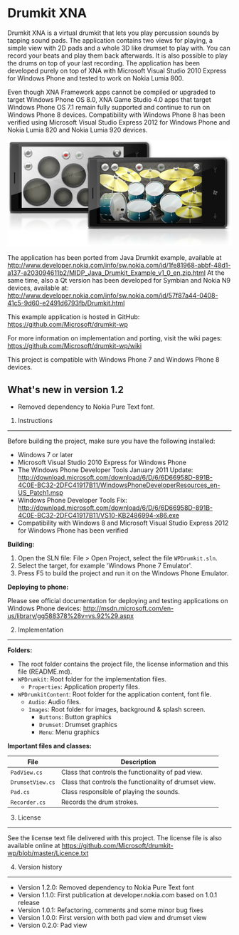 Drumkit XNA
===========

Drumkit XNA is a virtual drumkit that lets you play percussion sounds by 
tapping sound pads. The application contains two views for playing, a simple
view with 2D pads and a whole 3D like drumset to play with. You can record 
your beats and play them back afterwards. It is also possible to play the 
drums on top of your last recording. The application has been developed purely
on top of XNA with Microsoft Visual Studio 2010 Express for Windows Phone and 
tested to work on Nokia Lumia 800. 

Even though XNA Framework apps cannot be compiled or upgraded to target
Windows Phone OS 8.0, XNA Game Studio 4.0 apps that target Windows Phone
OS 7.1 remain fully supported and continue to run on Windows Phone 8 devices.
Compatibility with Windows Phone 8 has been verified using Microsoft Visual
Studio Express 2012 for Windows Phone and Nokia Lumia 820 and Nokia Lumia 920 
devices.

![Combined screenshots](doc/drumkit.png?raw=true)

The application has been ported from Java Drumkit example, available at  
http://www.developer.nokia.com/info/sw.nokia.com/id/1fe81968-abbf-48d1-a137-a203094611b2/MIDP_Java_Drumkit_Example_v1_0_en.zip.html 
At the same time, also a Qt version has been developed for Symbian and Nokia 
N9 devices, available at: 
http://www.developer.nokia.com/info/sw.nokia.com/id/57f87a44-0408-41c5-9d60-e2491d6793fb/Drumkit.html

This example application is hosted in GitHub:
https://github.com/Microsoft/drumkit-wp

For more information on implementation and porting, visit the wiki pages:
https://github.com/Microsoft/drumkit-wp/wiki

This project is compatible with Windows Phone 7 and Windows Phone 8 devices.


What's new in version 1.2
-------------------------

* Removed dependency to Nokia Pure Text font.


1. Instructions
--------------------------------------------------------------------------------

Before building the project, make sure you have the following installed:
* Windows 7 or later
* Microsoft Visual Studio 2010 Express for Windows Phone
* The Windows Phone Developer Tools January 2011 Update:
  http://download.microsoft.com/download/6/D/6/6D66958D-891B-4C0E-BC32-2DFC41917B11/WindowsPhoneDeveloperResources_en-US_Patch1.msp
* Windows Phone Developer Tools Fix:
  http://download.microsoft.com/download/6/D/6/6D66958D-891B-4C0E-BC32-2DFC41917B11/VS10-KB2486994-x86.exe
* Compatibility with Windows 8 and Microsoft Visual Studio Express 2012 for 
  Windows Phone has been verified

**Building:**

1. Open the SLN file: File > Open Project, select the file `WPDrumkit.sln`.
2. Select the target, for example 'Windows Phone 7 Emulator'.
3. Press F5 to build the project and run it on the Windows Phone Emulator.

**Deploying to phone:**

Please see official documentation for deploying and testing applications on
Windows Phone devices:
http://msdn.microsoft.com/en-us/library/gg588378%28v=vs.92%29.aspx


2. Implementation
--------------------------------------------------------------------------------

**Folders:**

* The root folder contains the project file, the license information and this file (README.md).
* `WPDrumkit`: Root folder for the implementation files.  
    * `Properties`: Application property files.
* `WPDrumkitContent`: Root folder for the application content, font file.  
    * `Audio`: Audio files.
    * `Images`: Root folder for images, background & splash screen.
        * `Buttons`: Button graphics
        * `Drumset`: Drumset graphics
        * `Menu`: Menu graphics

**Important files and classes:**

| File | Description |
| ---- | ----------- |
| `PadView.cs` | Class that controls the functionality of pad view. |
| `DrumsetView.cs` | Class that controls the functionality of drumset view. |
| `Pad.cs` | Class responsible of playing the sounds. |
| `Recorder.cs` | Records the drum strokes. |


3. License
--------------------------------------------------------------------------------

See the license text file delivered with this project. The license file is also
available online at
https://github.com/Microsoft/drumkit-wp/blob/master/Licence.txt


4. Version history
-------------------------------------------------------------------------------

* Version 1.2.0: Removed dependency to Nokia Pure Text font
* Version 1.1.0: First publication at developer.nokia.com based on 1.0.1 release
* Version 1.0.1: Refactoring, comments and some minor bug fixes
* Version 1.0.0: First version with both pad view and drumset view
* Version 0.2.0: Pad view

